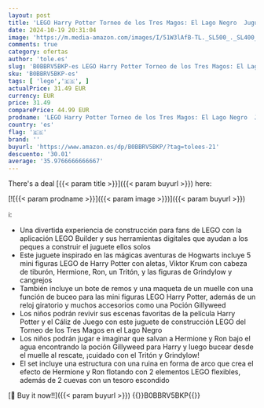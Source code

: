 ```yaml
---
layout: post
title: 'LEGO Harry Potter Torneo de los Tres Magos: El Lago Negro  Juguete de Construcción para Niñas y Niños  Película El Cáliz de Fuego  Mini Figuras Ron y Hermione 76420'
date: 2024-10-19 20:31:04
image: 'https://m.media-amazon.com/images/I/51W3lAfB-TL._SL500_._SL400_.jpg'
comments: true
category: ofertas
author: 'tole.es'
slug: 'B0BBRV5BKP-es LEGO Harry Potter Torneo de los Tres Magos: El Lago Negro...'
sku: 'B0BBRV5BKP-es'
tags: [ 'lego','🇪🇸', ]
actualPrice: 31.49 EUR
currency: EUR
price: 31.49
comparePrice: 44.99 EUR
prodname: 'LEGO Harry Potter Torneo de los Tres Magos: El Lago Negro  Juguete de Construcción para Niñas y Niños  Película El Cáliz de Fuego  Mini Figuras Ron y Hermione 76420'
country: 'es'
flag: '🇪🇸'
brand: ''
buyurl: 'https://www.amazon.es/dp/B0BBRV5BKP/?tag=tolees-21'
descuento: '30.01'
average: '35.9766666666667'
---
```


There's a deal [{{< param title >}}]({{< param buyurl >}})  here:

[![{{< param prodname >}}]({{< param image >}})]({{< param buyurl >}})

ℹ️:

- Una divertida experiencia de construcción para fans de LEGO con la aplicación LEGO Builder y sus herramientas digitales que ayudan a los peques a construir el juguete ellos solos
- Este juguete inspirado en las mágicas aventuras de Hogwarts incluye 5 mini figuras LEGO de Harry Potter con aletas, Viktor Krum con cabeza de tiburón, Hermione, Ron, un Tritón, y las figuras de Grindylow y cangrejos
- También incluye un bote de remos y una maqueta de un muelle con una función de buceo para las mini figuras LEGO Harry Potter, además de un reloj giratorio y muchos accesorios como una Poción Gillyweed
- Los niños podrán revivir sus escenas favoritas de la película Harry Potter y el Cáliz de Juego con este juguete de construcción LEGO del Torneo de los Tres Magos en el Lago Negro
- Los niños podrán jugar e imaginar que salvan a Hermione y Ron bajo el agua encontrando la poción Gillyweed para Harry y luego bucear desde el muelle al rescate, ¡cuidado con el Tritón y Grindylow!
- El set incluye una estructura con una ruina en forma de arco que crea el efecto de Hermione y Ron flotando con 2 elementos LEGO flexibles, además de 2 cuevas con un tesoro escondido

[🛒 Buy it now!!]({{< param buyurl >}})
{{<world>}}B0BBRV5BKP{{</world>}}
